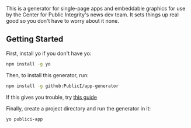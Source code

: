 This is a generator for single-page apps and embeddable graphics for use by the Center for Public Integrity's news dev team. It sets things up real good so you don't have to worry about it none.

## Getting Started

First, install yo if you don't have yo:

```bash
npm install -g yo
```

Then, to install this generator, run:

```bash
npm install -g github:PublicI/app-generator
```

If this gives you trouble, try [this guide](https://help.github.com/articles/error-permission-denied-publickey/)

Finally, create a project directory and run the generator in it:

```bash
yo publici-app
```
